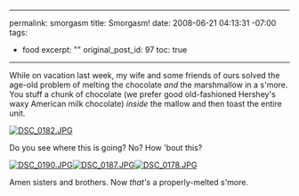----- 
permalink: smorgasm
title: Smorgasm!
date: 2008-06-21 04:13:31 -07:00
tags:
- food
excerpt: ""
original_post_id: 97
toc: true
-----
While on vacation last week, my wife and some friends of ours solved the age-old problem of melting the chocolate _and_ the marshmallow in a s'more. You stuff a chunk of chocolate (we prefer good old-fashioned Hershey's waxy American milk chocolate) _inside_ the mallow and then toast the entire unit.

<a href="http://www.flickr.com/photos/36455265@N00/2579055859/">![DSC_0182.JPG](http://farm4.static.flickr.com/3164/2579055859_8f20a4194c_m.jpg)</a>

Do you see where this is going? No? How 'bout this?

<a href="http://www.flickr.com/photos/36455265@N00/2579061059/">![DSC_0190.JPG](http://farm4.static.flickr.com/3179/2579061059_fc9547bb05_m.jpg)</a><a href="http://www.flickr.com/photos/36455265@N00/2579890496/">![DSC_0187.JPG](http://farm4.static.flickr.com/3031/2579890496_db32c29b53_m.jpg)</a><a href="http://www.flickr.com/photos/36455265@N00/2579882146/">![DSC_0178.JPG](http://farm4.static.flickr.com/3126/2579882146_19007c158c_m.jpg)</a>

Amen sisters and brothers. Now _that's_ a properly-melted s'more.
